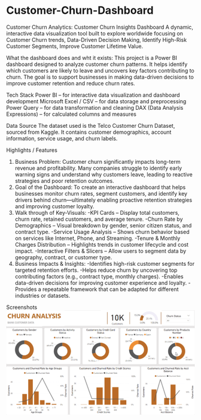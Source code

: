 # Customer-Churn-Dashboard
Customer Churn Analytics: Customer Churn Insights Dashboard
A dynamic, interactive data visualization tool built to explore worldwide focusing on Customer Churn trends, Data-Driven Decision Making, Identify High-Risk Customer Segments, Improve Customer Lifetime Value.

What the dashboard does and wht it exists:
This project is a Power BI dashboard designed to analyze customer churn patterns. It helps identify which customers are likely to leave and uncovers key factors contributing to churn. The goal is to support businesses in making data-driven decisions to improve customer retention and reduce churn rates.

Tech Stack
Power BI – for interactive data visualization and dashboard development
Microsoft Excel / CSV – for data storage and preprocessing
Power Query – for data transformation and cleaning
DAX (Data Analysis Expressions) – for calculated columns and measures

Data Source
The dataset used is the Telco Customer Churn Dataset, sourced from Kaggle. It contains customer demographics, account information, service usage, and churn labels.

Highlights / Features
1. Business Problem:
   Customer churn significantly impacts long-term revenue and profitability. Many companies struggle to identify early warning signs and understand why             customers leave, leading to reactive strategies and poor retention outcomes.
2. Goal of the Dashboard:
   To create an interactive dashboard that helps businesses monitor churn rates, segment customers, and identify key drivers behind churn—ultimately enabling       proactive retention strategies and improving customer loyalty.
3. Walk through of Key-Visuals:
   -KPI Cards – Display total customers, churn rate, retained customers, and average tenure.
   -Churn Rate by Demographics – Visual breakdown by gender, senior citizen status, and contract type.
   -Service Usage Analysis – Shows churn behavior based on services like Internet, Phone, and Streaming.
   -Tenure & Monthly Charges Distribution – Highlights trends in customer lifecycle and cost impact.
   -Interactive Filters & Slicers – Allow users to segment data by geography, contract, or customer type.
4. Business Impacts & Insights:
   -Identifies high-risk customer segments for targeted retention efforts.
   -Helps reduce churn by uncovering top contributing factors (e.g., contract type, monthly charges).
   -Enables data-driven decisions for improving customer experience and loyalty.
   -Provides a repeatable framework that can be adapted for different industries or datasets.

Screenshots
![Alt Text](https://github.com/nirmalko/Customer-Churn-Dashboard/blob/main/Power%20bi_report_snapshot.png)

